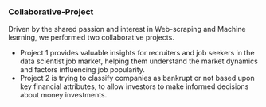 ### Collaborative-Project
Driven by the shared passion and interest in Web-scraping and Machine learning, we performed two collaborative projects.  
- Project 1 provides valuable insights for recruiters and job seekers in the data scientist job market, helping them understand the market dynamics and factors influencing job popularity.  
- Project 2 is trying to classify companies as bankrupt or not based upon key financial attributes, to allow investors to make informed decisions about money investments.  
